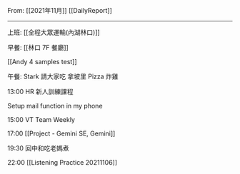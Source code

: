 From: [[2021年11月]]
[[DailyReport]]

---

上班: [[全程大眾運輸(內湖林口)]]

早餐: [[林口 7F 餐廳]]

[[Andy 4 samples test]]

午餐: Stark 請大家吃 拿坡里 Pizza 炸雞

13:00 HR 新人訓練課程

Setup mail function in my phone

15:00 VT Team Weekly

17:00 [[Project - Gemini SE, Gemini]]

19:30 回中和吃老媽煮

22:00 [[Listening Practice 20211106]]